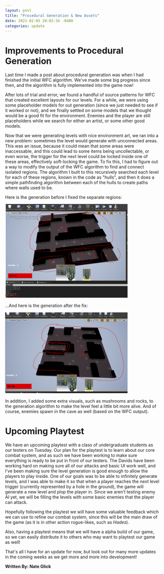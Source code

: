 ```yaml
---
layout: post
title: "Procedural Generation & New Assets"
date: 2021-02-05 20:02:34 -0400
categories: update
---
```


# Improvements to Procedural Generation

Last time I made a post about procedural generation was when I had finished the initial WFC algorithm. We've made some big progress since then, and the algorithm is fully implemented into the game now!

After lots of trial and error, we found a handful of source patterns for WFC that created excellent layouts for our levels. For a while, we were using some placeholder models for out generation (since we just needed to see if it worked or not), and we finally settled on some models that we thought would be a good fit for the environment. Enemies and the player are still placeholders while we search for either an artist, or some other good models.

Now that we were generating levels with nice environment art, we ran into a new problem: sometimes the level would generate with unconnected areas. This was an issue, because it could mean that some areas were inaccessable, and this could lead to some items being uncollectable, or even worse, the trigger for the next level could be locked inside one of these areas, effectively soft-locking the game. To fix this, I had to figure out a way to modify the output of the WFC algorithm to find and connect isolated regions. The algorithm I built to this recursively searched each level for each of these regions, known in the code as "hulls", and then it does a simple pathfinding algorithm between each of the hulls to create paths where walls used to be.

Here is the generation before I fixed the separate regions:

<img src="/assets/2521/hulls1.png" width="400" />

...And here is the generation after the fix:

<img src="/assets/2521/hulls2.png" width="400" />

In addition, I added some extra visuals, such as mushrooms and rocks, to the generation algorithm to make the level feel a little bit more alive. And of course, enemies spawn in the cave as well (based on the WFC output).

# Upcoming Playtest

We have an upcoming playtest with a class of undergraduate students as our testers on Tuesday. Our plan for the playtest is to learn about our core combat system, and as such we have been working to make sure everything is ready to be put in front of our testers. The Davids have been working hard on making sure all of our attacks and basic UI work well, and I've been making sure the level generation is good enough to allow the players to play inside. One of our goals was to be able to infinitely generate levels, and I was able to make it so that when a player reaches the next level trigger (currently represented by a hole in the ground), the game will generate a new level and plop the player in. Since we aren't testing enemy AI yet, we will be filling the levels with some basic enemies that the player can attack.

Hopefully following the playtest we will have some valuable feedback which we can use to refine our combat system, since this will be the main draw of the game (as it is in other action rogue-likes, such as *Hades*).

Also, having a playtest means that we will have a alpha build of our game, so we can easily distribute it to others who may want to playtest our game as well!

That's all I have for an update for now, but look out for many more updates in the coming weeks as we get more and more into development!

**Written By: Nate Glick**